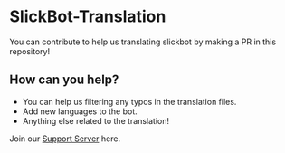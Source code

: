 # SlickBot-Translation

You can contribute to help us translating slickbot by making a PR in this repository!

 ## How can you help?
 - You can help us filtering any typos in the translation files.
 - Add new languages to the bot.
 - Anything else related to the translation!

Join our [Support Server](https://discord.gg/rAgmnThdcz) here.
